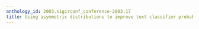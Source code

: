 ```yaml
---
anthology_id: 2003.sigirconf_conference-2003.17
title: Using asymmetric distributions to improve text classifier probability estimates
---
```

